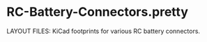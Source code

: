 
RC-Battery-Connectors.pretty
============================

LAYOUT FILES: KiCad footprints for various RC battery connectors.

